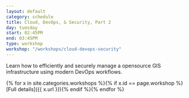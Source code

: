 ```yaml
---
layout: default
category: schedule
title: Cloud, DevOps, & Security, Part 2
day: tuesday
start: 02:45PM
end: 03:45PM
type: workshop
workshop: "/workshops/cloud-devops-security"
---
```


Learn how to efficiently and securely manage a opensource GIS infrastructure using modern DevOps workflows.

{% for x in site.categories.workshops %}{% if x.id == page.workshop %}[Full details]({{ x.url }}){% endif %}{% endfor %}

